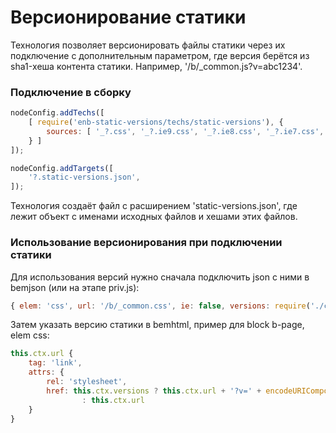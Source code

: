# Версионирование статики

Технология позволяет версионировать файлы статики через их подключение с дополнительным параметром, где версия берётся
из sha1-хеша контента статики. Например, '/b/_common.js?v=abc1234'.

### Подключение в сборку

```js
nodeConfig.addTechs([
	[ require('enb-static-versions/techs/static-versions'), {
		sources: [ '_?.css', '_?.ie9.css', '_?.ie8.css', '_?.ie7.css', '_?.ie6.css', '_?.ru.js', '_?.en.js' ]
	} ]
]);

nodeConfig.addTargets([
	'?.static-versions.json',
]);
```

Технология создаёт файл с расширением 'static-versions.json', где лежит объект с именами исходных файлов и хешами этих
файлов.

### Использование версионирования при подключении статики

Для использования версий нужно сначала подключить json с ними в bemjson (или на этапе priv.js):

```js
{ elem: 'css', url: '/b/_common.css', ie: false, versions: require('./common.static-versions') }
```

Затем указать версию статики в bemhtml, пример для block b-page, elem css:

```js
this.ctx.url {
	tag: 'link',
	attrs: {
		rel: 'stylesheet',
		href: this.ctx.versions ? this.ctx.url + '?v=' + encodeURIComponent(this.ctx.versions[this.ctx.url.split('/').pop()])
				: this.ctx.url
	}
}
```
